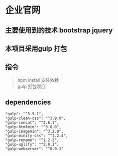 # 企业官网

##  主要使用到的技术  bootstrap jquery
##  本项目采用gulp 打包 

## 指令
  > npm install   安装依赖 <br>
  > gulp  打包项目 <br>

## dependencies
	"gulp": "^3.9.1",
	"gulp-clean-css": "^3.9.0",
	"gulp-concat": "^2.6.1",
	"gulp-htmlmin": "^3.0.0",
	"gulp-imagemin": "^3.2.0",
	"gulp-minify-css": "^1.2.4",
	"gulp-rename": "^1.2.2",
	"gulp-uglify": "^2.0.1",
	"gulp-webserver": "^0.9.1"